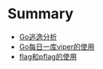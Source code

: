 # Summary

* [Go逃逸分析](./go/go的逃逸分析.md)
* [Go每日一库viper的使用](go/每日一库/Viper的使用.md)
* [flag和pflag的使用](go/flag和pflag的使用.md)